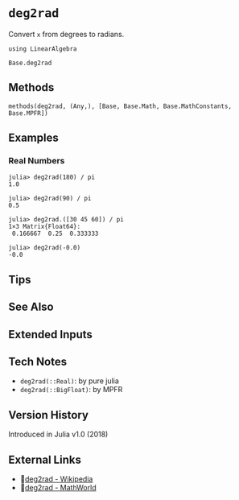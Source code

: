 # `deg2rad`

Convert `x` from degrees to radians.

```@setup repl_only
using LinearAlgebra
```
```@docs
Base.deg2rad
```


## Methods

```@repl
methods(deg2rad, (Any,), [Base, Base.Math, Base.MathConstants, Base.MPFR])
```


## Examples

### Real Numbers
```jldoctest
julia> deg2rad(180) / pi
1.0

julia> deg2rad(90) / pi
0.5

julia> deg2rad.([30 45 60]) / pi
1×3 Matrix{Float64}:
 0.166667  0.25  0.333333

julia> deg2rad(-0.0)
-0.0
```


## Tips


## See Also


## Extended Inputs


## Tech Notes

- `deg2rad(::Real)`: by pure julia
- `deg2rad(::BigFloat)`: by MPFR


## Version History

Introduced in Julia v1.0 (2018)


## External Links
- 🔗[deg2rad - Wikipedia](https://en.wikipedia.org/wiki/ )
- 🔗[deg2rad - MathWorld](https://mathworld.wolfram.com/ )

